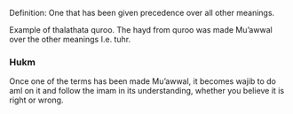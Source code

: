 Definition: One that has been given precedence over all other meanings.

Example of thalathata quroo. The hayd from quroo was made Mu’awwal over the other meanings I.e. tuhr.

### Hukm
Once one of the terms has been made Mu’awwal, it becomes wajib to do aml on it and follow the imam in its understanding, whether you believe it is right or wrong.